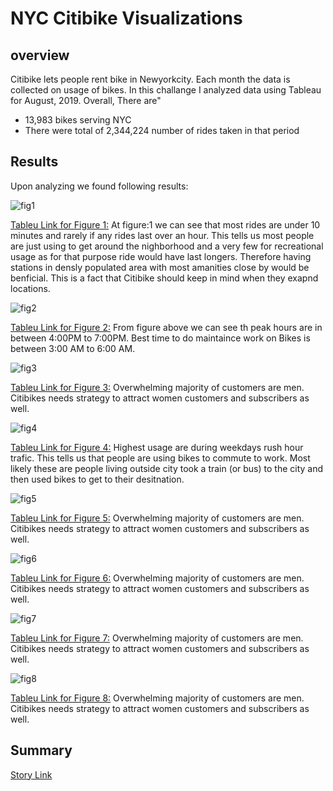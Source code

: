 # NYC Citibike Visualizations

## overview
Citibike lets people rent bike in Newyorkcity. Each month the data is collected on usage of bikes. In this challange I analyzed data using Tableau for August, 2019. Overall,
There are"
  - 13,983 bikes serving NYC
  - There were total of 2,344,224 number of rides taken in that period
## Results 
Upon analyzing we found following results: 

![fig1](https://github.com/h4mm4d/NYC_Citibike_Challenge/blob/main/viz/Checkout%20Time%20for%20Users.png?raw=true)

[Tableu Link for Figure 1:](https://public.tableau.com/views/TableauChallange_16436888439010/CheckoutTimeforUsers?:language=en-US&:display_count=n&:origin=viz_share_link)
At figure:1 we can see that most rides are under 10 minutes and rarely if any rides last over an hour. This tells us most people are just using to get around the nighborhood and a very few for recreational usage as for that purpose ride would have last longers. Therefore having stations in densly populated area with most amanities close by would be benficial. This is a fact that Citibike should keep in mind when they exapnd locations.   


![fig2](https://github.com/h4mm4d/NYC_Citibike_Challenge/blob/main/viz/August%20Peak%20Hours.png?raw=true)

[Tableu Link for Figure 2:](https://public.tableau.com/views/AugustPeakHours_16439148473360/AugustPeakHours?:language=en-US&:display_count=n&:origin=viz_share_link)
From figure above we can see th peak hours are in between 4:00PM to 7:00PM. Best time to do maintaince work on Bikes is between 3:00 AM to 6:00 AM.


![fig3](https://github.com/h4mm4d/NYC_Citibike_Challenge/blob/main/viz/Checkout%20Time%20by%20Gender.png?raw=true)

[Tableu Link for Figure 3:](https://public.tableau.com/views/Module14Challenge_16438572576150/CHKBYGender?:language=en-US&:display_count=n&:origin=viz_share_link)
Overwhelming majority of customers are men. Citibikes needs strategy to attract women customers and subscribers as well. 


![fig4](https://github.com/h4mm4d/NYC_Citibike_Challenge/blob/main/viz/Trip%20By%20Weekdays%20per%20Hour.png?raw=true)

[Tableu Link for Figure 4:](https://public.tableau.com/views/TripByWeekDaysPerHour/TripByWeekdaysperHour?:language=en-US&:display_count=n&:origin=viz_share_link)
Highest usage are during weekdays rush hour trafic. This tells us that people are using bikes to commute to work. Most likely these are people living outside city took a train (or bus) to the city and then used bikes to get to their desitnation. 

![fig5](https://github.com/h4mm4d/NYC_Citibike_Challenge/blob/main/viz/Trips%20by%20Gender%20(Weekdays%20per%20Hour).png?raw=true)

[Tableu Link for Figure 5:](https://public.tableau.com/views/Module14ChallengeTripsbyGender/TripsbyGenderWeekdaysperHour?:language=en-US&:display_count=n&:origin=viz_share_link)
Overwhelming majority of customers are men. Citibikes needs strategy to attract women customers and subscribers as well. 


![fig6](https://github.com/h4mm4d/NYC_Citibike_Challenge/blob/main/viz/Gender%20By%20Weekdays.png?raw=true)

[Tableu Link for Figure 6:](https://public.tableau.com/views/Module14ChallengeGenderByWeekDays/GenderByWeekdays?:language=en-US&:display_count=n&:origin=viz_share_link)
Overwhelming majority of customers are men. Citibikes needs strategy to attract women customers and subscribers as well. 


![fig7](https://github.com/h4mm4d/NYC_Citibike_Challenge/blob/main/viz/Top%20Starting%20Locations.png?raw=true)

[Tableu Link for Figure 7:](https://public.tableau.com/views/TopStartingLocations_16439150463030/TopStartingLocations?:language=en-US&:display_count=n&:origin=viz_share_link)
Overwhelming majority of customers are men. Citibikes needs strategy to attract women customers and subscribers as well. 





![fig8](https://github.com/h4mm4d/NYC_Citibike_Challenge/blob/main/viz/Dashboard%201.png?raw=true)

[Tableu Link for Figure 8:](https://public.tableau.com/views/Dashboaredpopularlocations/Dashboard1?:language=en-US&:display_count=n&:origin=viz_share_link)
Overwhelming majority of customers are men. Citibikes needs strategy to attract women customers and subscribers as well. 




## Summary
[Story Link](https://public.tableau.com/views/Module14ChallengeStory_16439025485880/CitibikeStory?:language=en-US&:display_count=n&:origin=viz_share_link)
